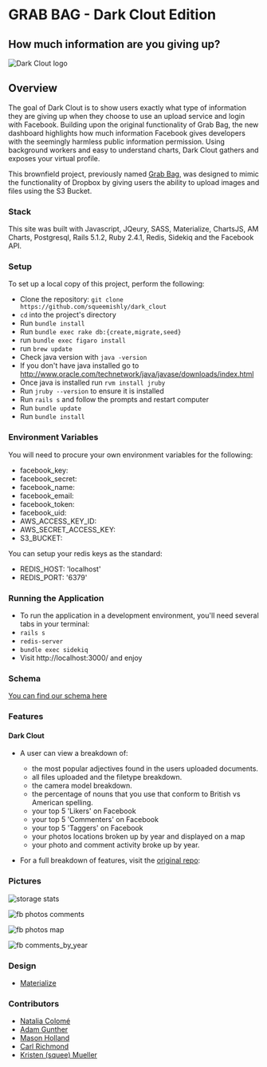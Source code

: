 # GRAB BAG - Dark Clout Edition
## How much information are you giving up?

![Dark Clout logo](https://github.com/squeemishly/dark_clout/blob/readme_update/app/assets/images/dark-clout.png?raw=true)

## Overview

The goal of Dark Clout is to show users exactly what type of information they are giving up when they choose to use an upload service and login with Facebook. Building upon the original functionality of Grab Bag, the new dashboard highlights how much information Facebook gives developers with the seemingly harmless public information permission. Using background workers and easy to understand charts, Dark Clout gathers and exposes your virtual profile.

This brownfield project, previously named [Grab Bag](https://github.com/turingschool-projects/grab_bag), was designed to mimic the functionality of Dropbox by giving users the ability to upload images and files using the S3 Bucket.  

### Stack
This site was built with Javascript, JQeury, SASS, Materialize, ChartsJS, AM Charts, Postgresql, Rails 5.1.2, Ruby 2.4.1, Redis, Sidekiq and the Facebook API.

### Setup

To set up a local copy of this project, perform the following:

* Clone the repository: `git clone https://github.com/squeemishly/dark_clout`
* `cd` into the project's directory
* Run `bundle install`
* Run `bundle exec rake db:{create,migrate,seed}`
* run `bundle exec figaro install`
* run `brew update`
* Check java version with `java -version`
* If you don't have java installed go to http://www.oracle.com/technetwork/java/javase/downloads/index.html
* Once java is installed run `rvm install jruby`
* Run `jruby --version` to ensure it is installed
* Run `rails s` and follow the prompts and restart computer
* Run `bundle update`
* Run `bundle install`

### Environment Variables
You will need to procure your own environment variables for the following:
* facebook_key:
* facebook_secret:
* facebook_name:
* facebook_email:
* facebook_token:
* facebook_uid:
* AWS_ACCESS_KEY_ID:
* AWS_SECRET_ACCESS_KEY:
* S3_BUCKET:

You can setup your redis keys as the standard:
* REDIS_HOST: 'localhost'
* REDIS_PORT: '6379'

### Running the Application

* To run the application in a development environment, you'll need several tabs in your terminal:
* `rails s`
* `redis-server`
* `bundle exec sidekiq`
* Visit http://localhost:3000/ and enjoy

### Schema

[You can find our schema here](http://ondras.zarovi.cz/sql/demo/?keyword=dark-clout-1703be)

### Features

#### Dark Clout
 * A user can view a breakdown of:
    * the most popular adjectives found in the users uploaded documents.
    * all files uploaded and the filetype breakdown.
    * the camera model breakdown.
    * the percentage of nouns that you use that conform to British vs American spelling.
    * your top 5 'Likers' on Facebook
    * your top 5 'Commenters' on Facebook
    * your top 5 'Taggers' on Facebook
    * your photos locations broken up by year and displayed on a map
    * your photo and comment activity broke up by year. 
    
 * For a full breakdown of features, visit the [original repo](https://github.com/turingschool-projects/grab_bag):
 
### Pictures

![storage stats](https://github.com/squeemishly/dark_clout/blob/readme_update/app/assets/images/Cloud_Storage_Stats.png?raw=true)

![fb photos comments](https://github.com/squeemishly/dark_clout/blob/readme_update/app/assets/images/Facebook_Stats.png?raw=true)

![fb photos map](https://github.com/squeemishly/dark_clout/blob/readme_update/app/assets/images/Facebook_Map.png?raw=true)

![fb comments_by_year](https://github.com/squeemishly/dark_clout/blob/readme_update/app/assets/images/Facebook_Comments_By_Year.png?raw=true)

### Design
* [Materialize](http://materializecss.com/)

### Contributors

* [Natalia Colomé](https://github.com/nmcolome)
* [Adam Gunther](https://github.com/adamgunther1)
* [Mason Holland](https://github.com/MasonHolland)
* [Carl Richmond](https://github.com/ACC25)
* [Kristen (squee) Mueller](https://github.com/squeemishly)
